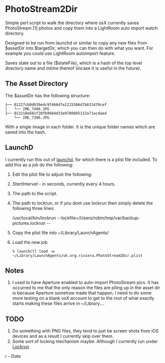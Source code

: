 # PhotoStream2Dir

Simple perl script to walk the directory where osX currently saves PhotoStream [1]
photos and copy them into a LightRoom auto import watch directory.

Designed to be run from launchd or similar to copy any new files from $assetDir
into $targetDir, which you can then do with what you want. For example you could
use LightRoom autoimport feature.

Saves state out to a file ($stateFile), which is a hash of the top level directory
name and mtime thereof (incase it is useful in the future).  

## The Asset Directory

The $assetDir has the following structure:

    ├── 01227cb0d039e4c9f466dfe2215506d7b831470cef
    │   └── IMG_7496.JPG
    ├── 012218e681f20fb9684d33e9780605132a71acdaed
        └── IMG_7396.JPG

With a single image in each folder. It is the unique folder names which are saved
into the hash.

## LaunchD

I currently run this out of [launchd](http://developer.apple.com/library/mac/#documentation/Darwin/Reference/ManPages/man8/launchd.8.html), for which there is a plist file included.  To add this as a job do the following:

1. Edit the plist file to adjust the following: 

 1. *StartInterval* - in seconds, currently every 4 hours. 
 2. The path to the script. 
 3. The path to lockrun, or if you dont use lockrun then simply delete the following three lines:

     <string>/usr/local/bin/lockrun</string>
     <string>--lockfile=/Users/robin/tmp/var/backup-pictures.lockrun</string>
     <string>--</string>

2. Copy the plist file into ~/Library/LaunchAgents/
3. Load the new job
    
    `% launchctl load -w ~/Library/LaunchAgents/uk.org.riviera.PhotoStream2Dir.plist`
	
## Notes

1. I used to have Aperture enabled to auto-import PhotoStream pics. It has occurred to me that the only reason the files are piling up in the asset dir is because Aperture somehow made that happen. I need to do some more testing on a blank osX account to get to the root of what exactly starts making these files arrive in ~/Library....

## TODO

1. Do something with PNG files, they tend to just be screen shots from iOS devices and as a result I currently skip over them.
2. Some sort of locking mechanism maybe. Although I currently run under [Lockrun](http://www.unixwiz.net/tools/lockrun.html) 



r - $Date$

